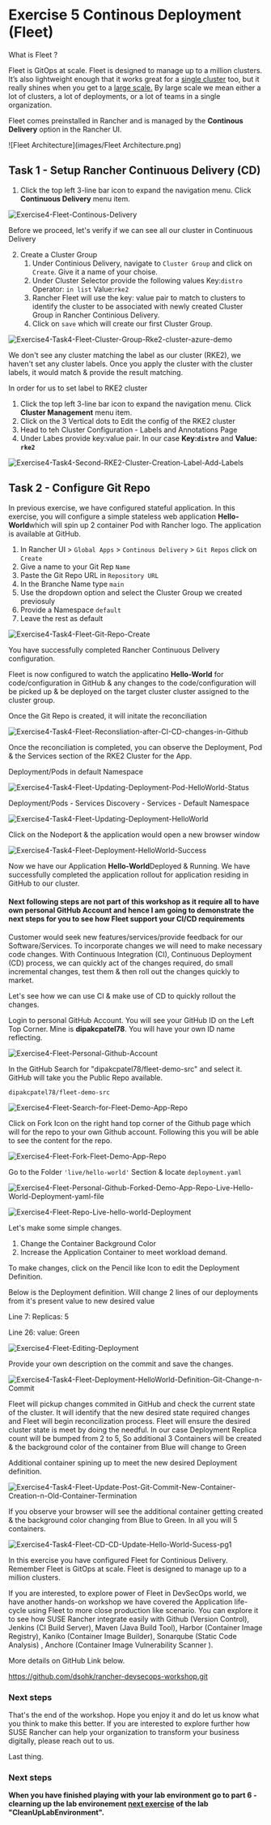 # Exercise 5 Continous Deployment (Fleet)

What is Fleet ?

Fleet is GitOps at scale. Fleet is designed to manage up to a million clusters. It’s also lightweight enough that it works great for a [single cluster](https://fleet.rancher.io/single-cluster-install/) too, but it really shines when you get to a [large scale.](https://fleet.rancher.io/multi-cluster-install/) By large scale we mean either a lot of clusters, a lot of deployments, or a lot of teams in a single organization.

Fleet comes preinstalled in Rancher and is managed by the **Continous Delivery** option in the Rancher UI.

![Fleet Architecture](images/Fleet Architecture.png)

## Task 1 - Setup Rancher Continuous Delivery (CD)

1. Click the top left 3-line bar icon to expand the navigation menu. Click **Continuous Delivery** menu item.

![Exercise4-Fleet-Continous-Delivery](images/Exercise4-Fleet-Continous-Delivery.png)

Before we proceed, let's verify if we can see all our cluster in Continuous Delivery

2. Create a Cluster Group
   1. Under Continious Delivery, navigate to `Cluster Group` and click on `Create`. Give it a name of your choise.
   2. Under Cluster Selector provide the following values Key:`distro` Operator: `in list` Value:`rke2`
   3. Rancher Fleet will use the key: value pair to match to clusters to identify the cluster to be associated with newly created Cluster Group in Rancher Continious Delivery. 
   4. Click on `save` which will create our first Cluster Group.

![Exercise4-Task4-Fleet-Cluster-Group-Rke2-cluster-azure-demo](images/Exercise4-Task4-Fleet-Cluster-Group-Rke2-cluster-azure-demo.png)

We don't see any cluster matching the label as our cluster (RKE2), we haven't set any cluster labels. Once you apply the cluster with the cluster labels, it would match & provide the result matching.

In order for us to set label to RKE2 cluster

1. Click the top left 3-line bar icon to expand the navigation menu. Click **Cluster Management** menu item.
2. Click on the 3 Vertical dots to Edit the config of the RKE2 cluster
3. Head to teh Cluster Configuration - Labels and Annotations Page
4. Under Labes provide key:value pair. In our case **Key:`distro`**  and **Value: `rke2`**

![Exercise4-Task4-Second-RKE2-Cluster-Creation-Label-Add-Labels](images/Exercise4-Task4-Second-RKE2-Cluster-Creation-Label-Add-Labels.png)

## Task 2 - Configure Git Repo

In previous exercise, we have configured stateful application. In this exercise, you will configure a simple stateless web  application **Hello-World**which will spin up 2 container Pod with Rancher logo. The application is available at GitHub.

1. In Rancher UI > `Global Apps` > `Continous Delivery` > `Git Repos` click on `Create` 
2.  Give a name to your Git Rep `Name` 
3. Paste the Git Repo URL in `Repository URL`
4. In the Branche Name type `main` 
5. Use the dropdown option and select the Cluster Group we created previosuly
6. Provide a Namespace `default`
7. Leave the rest as default

![Exercise4-Task4-Fleet-Git-Repo-Create](images/Exercise4-Task4-Fleet-Git-Repo-Create.png)

You have successfully completed Rancher Continuous Delivery configuration.

Fleet is now configured to watch the applicatino **Hello-World** for code/configuration in GitHub & any changes to the code/configuration will be picked up & be deployed on the target cluster cluster assigned to the cluster group. 

Once the Git Repo is created, it will initate the reconciliation

![Exercise4-Task4-Fleet-Reconsliation-after-CI-CD-changes-in-Github](images/Exercise4-Task4-Fleet-Reconsliation-after-CI-CD-changes-in-Github.png)

Once the reconciliation is completed, you can observe the Deployment, Pod & the Services section of the RKE2 Cluster for the App. 

Deployment/Pods in default Namespace

![Exercise4-Task4-Fleet-Updating-Deployment-Pod-HelloWorld-Status](images/Exercise4-Task4-Fleet-Updating-Deployment-Pod-HelloWorld-Status.png)

Deployment/Pods - Services Discovery - Services - Default Namespace

![Exercise4-Task4-Fleet-Updating-Deployment-HelloWorld](images/Exercise4-Task4-Fleet-Updating-Deployment-HelloWorld.png)

Click on the Nodeport & the application would open a new browser window

![Exercise4-Task4-Fleet-Deployment-HelloWorld-Success](images/Exercise4-Task4-Fleet-Deployment-HelloWorld-Success.png)

Now we have our Application **Hello-World**Deployed & Running.  We have successfully completed the application rollout for application residing in GitHub to our cluster. 

#### **Next following steps are not part of this workshop as it require all to have own personal GitHub Account and hence I am going to demonstrate the next steps for you to see how Fleet support your CI/CD requirements**  

Customer would seek new features/services/provide feedback for our Software/Services. To incorporate changes we will need to make necessary code changes. With Continuous Integration (CI), Continuous  Deployment (CD) process, we can quickly act of the changes required, do small incremental changes, test them & then roll out the changes quickly to market. 

Let's see how we can use CI & make use of CD to quickly rollout the changes.

Login to personal GitHub Account. You will see your GitHub ID on the Left Top Corner. Mine is **dipakcpatel78**.  You will have your own ID name reflecting. 

![Exercise4-Fleet-Personal-Github-Account](images/Exercise4-Fleet-Personal-Github-Account.png)

In the GitHub Search for "dipakcpatel78/fleet-demo-src" and select it. GitHub will take you the Public Repo available. 

```
dipakcpatel78/fleet-demo-src
```

![Exercise4-Fleet-Search-for-Fleet-Demo-App-Repo](images/Exercise4-Fleet-Search-for-Fleet-Demo-App-Repo.png)

Click on Fork Icon on the right hand top corner of the Github page which will for the repo to your own Github account. Following this you will be able to see the content for the repo.

![Exercise4-Fleet-Fork-Fleet-Demo-App-Repo](images/Exercise4-Fleet-Fork-Fleet-Demo-App-Repo.png)

Go to the Folder `'live/hello-world'`  Section & locate `deployment.yaml`

![Exercise4-Fleet-Personal-Github-Forked-Demo-App-Repo-Live-Hello-World-Deployment-yaml-file](images/Exercise4-Fleet-Personal-Github-Forked-Demo-App-Repo-Live-Hello-World-Deployment-yaml-file.png)

![Exercise4-Fleet-Repo-Live-hello-world-Deployment](images/Exercise4-Fleet-Repo-Live-hello-world-Deployment.png)

Let's make some simple changes.

1.  Change the Container Background Color 
2. Increase the Application Container to meet workload demand.

To make changes, click on the Pencil like Icon to edit the Deployment Definition.

Below is the Deployment definition. Will change 2 lines of our deployments from it's present value to new desired value

Line 7: Replicas: 5

Line 26: value: Green

![Exercise4-Fleet-Editing-Deployment](images/Exercise4-Fleet-Editing-Deployment.png)

Provide your own description on the commit and save the changes. 

![Exercise4-Task4-Fleet-Deployment-HelloWorld-Definition-Git-Change-n-Commit](images/Exercise4-Task4-Fleet-Deployment-HelloWorld-Definition-Git-Change-n-Commit.png)

Fleet will pickup changes commited in GitHub and check the current state of the cluster. It will identify that the new desired state required changes and Fleet will begin reconcilization process.  Fleet will ensure the desired cluster state is meet by doing the needful. In our case Deployment Replica count will be bumped from 2 to 5, So additional 3 Containers will be created & the background color of the container from Blue will change to Green

Additional container spining up to meet the new desired Deployment definition. 

![Exercise4-Task4-Fleet-Update-Post-Git-Commit-New-Container-Creation-n-Old-Container-Termination](images/Exercise4-Task4-Fleet-Update-Post-Git-Commit-New-Container-Creation-n-Old-Container-Termination.png)

If you observe your browser will see the additional container getting created & the background color changing from Blue to Green. In all you will 5 containers. 

![Exercise4-Task4-Fleet-CD-CD-Update-Hello-World-Sucess-pg1](images/Exercise4-Task4-Fleet-CD-CD-Update-Hello-World-Sucess-pg1.png)

In this exercise you have configured Fleet for Continious Delivery. Remember Fleet is GitOps at scale. Fleet is designed to manage up to a million clusters.

If you are interested, to explore power of Fleet in DevSecOps world, we have another hands-on workshop we have covered the Application life-cycle using Fleet to more close production like scenario. You can explore it to see how SUSE Rancher integrate easily with Github (Version Control), Jenkins (CI Build Server), Maven (Java Build Tool), Harbor (Container Image Registry), Kaniko (Container Image Builder), Sonarqube (Static Code Analysis) ,  Anchore (Container Image Vulnerability Scanner ).

More details on GitHub Link below.

https://github.com/dsohk/rancher-devsecops-workshop.git

### Next steps

That's the end of the workshop. Hope you enjoy it and do let us know what you think to make this better. If you are interested to explore further how SUSE Rancher can help your organization to transform your business digitally, please reach out to us.

Last thing. 

### Next steps

**When you have finished playing with your lab environment go to part 6 - clearning up the lab environement [next exercise](./06-CleanUpLab.md) of the lab "CleanUpLabEnvironment".**

